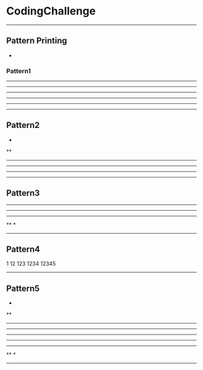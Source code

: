 # CodingChallenge
---
## Pattern Printing
-
### Pattern1

*****
*****
*****
*****
*****

---
## Pattern2

*
**
***
****
*****

---
## Pattern3

*****
****
***
**
*

---
## Pattern4

1
12
123
1234
12345

---
## Pattern5

*
**
***
****
*****
****
***
**
*

---
